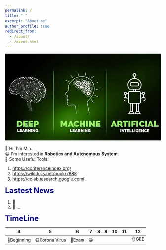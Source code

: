 ```yaml
---
permalink: /
title: " "
excerpt: "About me"
author_profile: true
redirect_from: 
  - /about/
  - /about.html
---
```


<img src="/images/about.jpg" alt="AI" title="AI change world!" width="800" >  

👋 Hi, I'm Min.  
😀 I'm interested in __Robotics and Autonomous System__.  
🌱 Some Useful Tools:  
1. https://conferenceindex.org/
2. https://wikidocs.net/book/7888
3. https://colab.research.google.com/ 

<font color=Navy size=5 > <strong> Lastest News </strong> </font>  

1. 🚀  
2. 🌟....  

<font color=Navy size=5 > <strong> TimeLine </strong> </font>  

|   4    |   5    |   6    |   7    |    8   |   9    |   10   |   11   |   12   |
| :----: | :----: | :----: | :----: | :----: | :----: | :----: | :----: | :----: |
| 🏁Beginning | 😷Corona Virus | 🥴Exam |   😀    |        |        |        |        |👌GEE |

<script type="text/javascript" id="clustrmaps" src="//clustrmaps.com/map_v2.js?d=6RPcX0ZhK4vyLMk8d1ONBnG8u8fPC3v4lXoavEy5HSs&cl=ffffff&w=a"></script>
